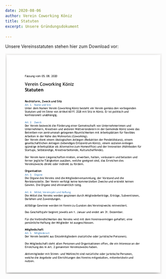 ```yaml
---
date: 2020-08-06
author: Verein Coworking Köniz
title: Statuten
excerpt: Unsere Gründungsdokument

---
```


Unsere Vereinsstatuten stehen hier zum Download vor:

[![](/uploads/Statuten.png)](/uploads/Statuten.pdf)
